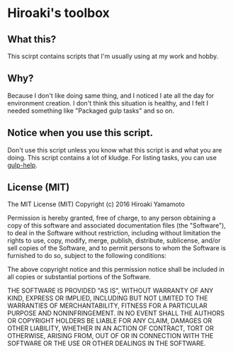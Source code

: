 # Hiroaki's toolbox

## What this?
This scirpt contains scripts that I'm usually using at my work and hobby.

## Why?
Because I don't like doing same thing, and I noticed I ate all the day for
environment creation. I don't think this situation is healthy, and I felt
I needed something like "Packaged gulp tasks" and so on.

## Notice when you use this script.
Don't use this script unless you know what this script is and
what you are doing. This script contains a lot of kludge. For listing tasks,
you can use [gulp-help].

[gulp-help]: https://github.com/chmontgomery/gulp-help

## License (MIT)

The MIT License (MIT)
Copyright (c) 2016 Hiroaki Yamamoto

Permission is hereby granted, free of charge, to any person obtaining a copy
of this software and associated documentation files (the "Software"), to deal
in the Software without restriction, including without limitation the rights
to use, copy, modify, merge, publish, distribute, sublicense, and/or sell
copies of the Software, and to permit persons to whom the Software is furnished
to do so, subject to the following conditions:

The above copyright notice and this permission notice shall be included in all
copies or substantial portions of the Software.

THE SOFTWARE IS PROVIDED "AS IS", WITHOUT WARRANTY OF ANY KIND, EXPRESS OR
IMPLIED, INCLUDING BUT NOT LIMITED TO THE WARRANTIES OF MERCHANTABILITY,
FITNESS FOR A PARTICULAR PURPOSE AND NONINFRINGEMENT. IN NO EVENT SHALL THE
AUTHORS OR COPYRIGHT HOLDERS BE LIABLE FOR ANY CLAIM, DAMAGES OR OTHER
LIABILITY, WHETHER IN AN ACTION OF CONTRACT, TORT OR OTHERWISE, ARISING FROM,
OUT OF OR IN CONNECTION WITH THE SOFTWARE OR THE USE OR OTHER DEALINGS IN THE
SOFTWARE.
